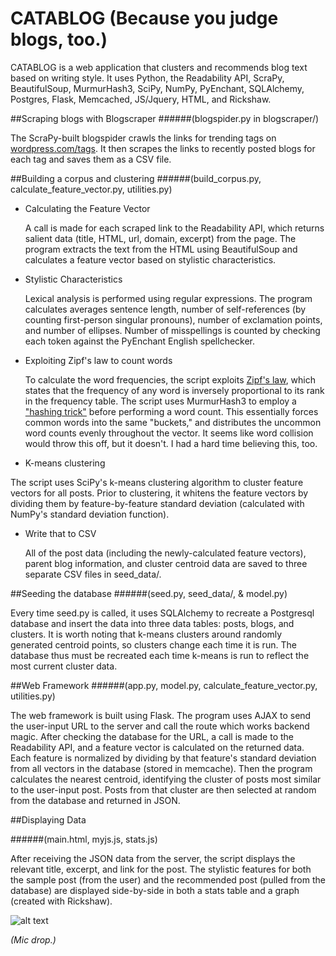CATABLOG (Because you judge blogs, too.)
=================

CATABLOG is a web application that clusters and recommends blog text based on writing style. It uses Python, the Readability API, ScraPy, BeautifulSoup, MurmurHash3, SciPy, NumPy, PyEnchant, SQLAlchemy, Postgres, Flask, Memcached, JS/Jquery, HTML, and Rickshaw. 

##Scraping blogs with Blogscraper
######(blogspider.py in blogscraper/)

The ScraPy-built blogspider crawls the links for trending tags on [wordpress.com/tags](http://wordpress.com/tags/). It then scrapes the links to recently posted blogs for each tag and saves them as a CSV file.

##Building a corpus and clustering
######(build_corpus.py, calculate_feature_vector.py, utilities.py)

* Calculating the Feature Vector

  A call is made for each scraped link to the Readability API, which returns salient data (title, HTML, url, domain, excerpt) from the page. The program extracts the text from the HTML using BeautifulSoup and calculates a feature vector based on stylistic characteristics.
  
* Stylistic Characteristics

  Lexical analysis is performed using regular expressions. The program calculates averages sentence length, number of self-references (by counting first-person singular pronouns), number of exclamation points, and number of ellipses. Number of misspellings is counted by checking each token against the PyEnchant English spellchecker. 

* Exploiting Zipf's law to count words

  To calculate the word frequencies, the script exploits [Zipf's law](http://en.wikipedia.org/wiki/Zipf's_law), which states that the frequency of any word is inversely proportional to its rank in the frequency table. The script uses MurmurHash3 to employ a ["hashing trick"](http://en.wikipedia.org/wiki/Hashing_trick) before performing a word count. This essentially forces common words into the same "buckets," and distributes the uncommon word counts evenly throughout the vector. It seems like word collision would throw this off, but it doesn't. I had a hard time believing this, too. 

*  K-means clustering

  The script uses SciPy's k-means clustering algorithm to cluster feature vectors for all posts. Prior to clustering, it whitens the feature vectors by dividing them by feature-by-feature standard deviation (calculated with NumPy's standard deviation function). 

* Write that to CSV

  All of the post data (including the newly-calculated feature vectors), parent blog information, and cluster centroid data are saved to three separate CSV files in seed_data/.

##Seeding the database
######(seed.py, seed_data/, & model.py)

Every time seed.py is called, it uses SQLAlchemy to recreate a Postgresql database and insert the data into three data tables: posts, blogs, and clusters. It is worth noting that k-means clusters around randomly generated centroid points, so clusters change each time it is run. The database thus must be recreated each time k-means is run to reflect the most current cluster data. 

##Web Framework
######(app.py, model.py, calculate_feature_vector.py, utilities.py)

The web framework is built using Flask. The program uses AJAX to send the user-input URL to the server and call the route which works backend magic. After checking the database for the URL, a call is made to the Readability API, and a feature vector is calculated on the returned data. Each feature is normalized by dividing by that feature's standard deviation from all vectors in the database (stored in memcache). Then the program calculates the nearest centroid, identifying the cluster of posts most similar to the user-input post. Posts from that cluster are then selected at random from the database and returned in JSON.

##Displaying Data

######(main.html, myjs.js, stats.js)

After receiving the JSON data from the server, the script displays the relevant title, excerpt, and link for the post. The stylistic features for both the sample post (from the user) and the recommended post (pulled from the database) are displayed side-by-side in both a stats table and a graph (created with Rickshaw).

![alt text](https://raw.github.com/micaswyers/HackbrightProject/master/static/images/catablog_capture.jpg "screenshot from CATABLOG")

*(Mic drop.)*
